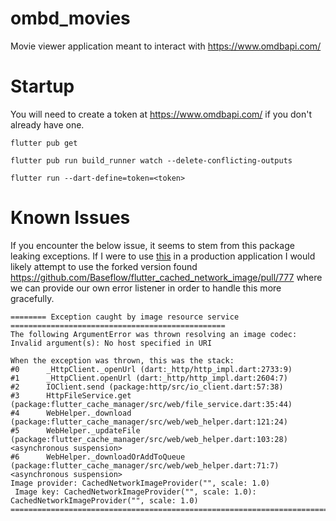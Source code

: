 # ombd_movies
Movie viewer application meant to interact with https://www.omdbapi.com/

# Startup

You will need to create a token at https://www.omdbapi.com/ if you don't already have one.

```
flutter pub get

flutter pub run build_runner watch --delete-conflicting-outputs

flutter run --dart-define=token=<token>
```

# Known Issues

If you encounter the below issue, it seems to stem from this package leaking exceptions. If I were
to use [this](https://github.com/Baseflow/flutter_cached_network_image) in a production application I would likely attempt to use the forked version found
https://github.com/Baseflow/flutter_cached_network_image/pull/777 where we can provide our
own error listener in order to handle this more gracefully.

```
======== Exception caught by image resource service ================================================
The following ArgumentError was thrown resolving an image codec:
Invalid argument(s): No host specified in URI

When the exception was thrown, this was the stack: 
#0      _HttpClient._openUrl (dart:_http/http_impl.dart:2733:9)
#1      _HttpClient.openUrl (dart:_http/http_impl.dart:2604:7)
#2      IOClient.send (package:http/src/io_client.dart:57:38)
#3      HttpFileService.get (package:flutter_cache_manager/src/web/file_service.dart:35:44)
#4      WebHelper._download (package:flutter_cache_manager/src/web/web_helper.dart:121:24)
#5      WebHelper._updateFile (package:flutter_cache_manager/src/web/web_helper.dart:103:28)
<asynchronous suspension>
#6      WebHelper._downloadOrAddToQueue (package:flutter_cache_manager/src/web/web_helper.dart:71:7)
<asynchronous suspension>
Image provider: CachedNetworkImageProvider("", scale: 1.0) 
 Image key: CachedNetworkImageProvider("", scale: 1.0): CachedNetworkImageProvider("", scale: 1.0)
====================================================================================================
```
